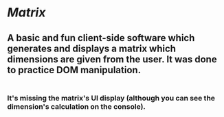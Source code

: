 # ***Matrix***

## A basic and fun client-side software which generates and displays a matrix which dimensions are given from the user. It was done to practice DOM manipulation.

### **<br>It's missing the matrix's UI display (although you can see the dimension's calculation on the console).**